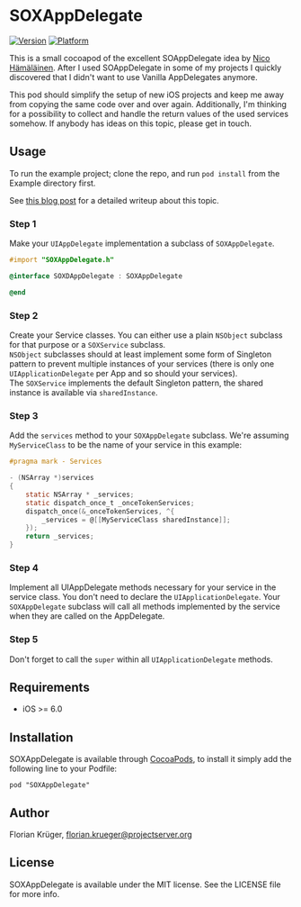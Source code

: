 # SOXAppDelegate

[![Version](http://cocoapod-badges.herokuapp.com/v/SOXAppDelegate/badge.png)](http://cocoadocs.org/docsets/SOXAppDelegate)
[![Platform](http://cocoapod-badges.herokuapp.com/p/SOXAppDelegate/badge.png)](http://cocoadocs.org/docsets/SOXAppDelegate)

This is a small cocoapod of the excellent SOAppDelegate idea by [Nico Hämäläinen](https://twitter.com/clooth "@clooth"). After I used SOAppDelegate in some of my projects I quickly discovered that I didn't want to use Vanilla AppDelegates anymore. 

This pod should simplify the setup of new iOS projects and keep me away from copying the same code over and over again. Additionally, I'm thinking for a possibility to collect and handle the return values of the used services somehow. If anybody has ideas on this topic, please get in touch.

## Usage

To run the example project; clone the repo, and run `pod install` from the Example directory first.

See [this blog post](http://sizeof.io/2014/02/08/service-oriented-appdelegate/) for a detailed writeup about this topic.

### Step 1

Make your `UIAppDelegate` implementation a subclass of `SOXAppDelegate`.

```Objective-C
#import "SOXAppDelegate.h"

@interface SOXDAppDelegate : SOXAppDelegate

@end
```

### Step 2

Create your Service classes. You can either use a plain `NSObject` subclass for that purpose or a `SOXService` subclass.  
`NSObject` subclasses should at least implement some form of Singleton pattern to prevent multiple instances of your services (there is only one `UIApplicationDelegate` per App and so should your services).  
The `SOXService` implements the default Singleton pattern, the shared instance is available via `sharedInstance`.
 

### Step 3

Add the `services` method to your `SOXAppDelegate` subclass. We're assuming `MyServiceClass` to be the name of your service in this example:

```Objective-C
#pragma mark - Services

- (NSArray *)services
{
    static NSArray * _services;
    static dispatch_once_t _onceTokenServices;
    dispatch_once(&_onceTokenServices, ^{
        _services = @[[MyServiceClass sharedInstance]];
    });
    return _services;
}
```

### Step 4

Implement all UIAppDelegate methods necessary for your service in the service class. You don't need to declare the `UIApplicationDelegate`. Your `SOXAppDelegate` subclass will call all methods implemented by the service when they are called on the AppDelegate.

### Step 5

Don't forget to call the `super` within all `UIApplicationDelegate` methods.

## Requirements

- iOS >= 6.0

## Installation

SOXAppDelegate is available through [CocoaPods](http://cocoapods.org), to install
it simply add the following line to your Podfile:

    pod "SOXAppDelegate"

## Author

Florian Krüger, florian.krueger@projectserver.org

## License

SOXAppDelegate is available under the MIT license. See the LICENSE file for more info.

